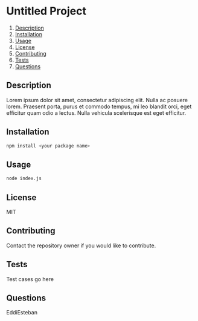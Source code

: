 # Untitled Project
1. [Description](#toc-desc)
2. [Installation](#toc-install)
3. [Usage](#toc-usage)
4. [License](#toc-license)
5. [Contributing](#toc-contrib)
6. [Tests](#toc-tests)
7. [Questions](#toc-contact)
<a id=toc-desc></a>
## Description
Lorem ipsum dolor sit amet, consectetur adipiscing elit. Nulla ac posuere lorem. Praesent porta, purus et commodo tempus, mi leo blandit orci, eget efficitur quam odio a lectus. Nulla vehicula scelerisque est eget efficitur.
<a id=toc-install></a>
## Installation
```sh
npm install <your package name>
```
<a id=toc-usage></a>
## Usage
```sh
node index.js
```
<a id=toc-license></a>
## License
MIT
<a id=toc-contrib></a>
## Contributing
Contact the repository owner if you would like to contribute.
<a id=toc-tests></a>
## Tests
Test cases go here
<a id=toc-contact></a>
## Questions
EddiEsteban
